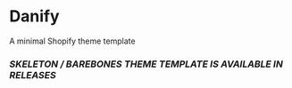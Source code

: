 # Danify
A minimal Shopify theme template

### ***SKELETON / BAREBONES THEME TEMPLATE IS AVAILABLE IN RELEASES***
